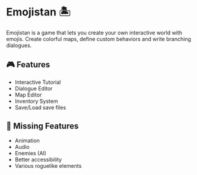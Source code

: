 # Emojistan 🏝️

Emojistan is a game that lets you create your own interactive world with emojis. Create colorful maps, define custom behaviors and write branching dialogues.

## 🎮️ Features

- Interactive Tutorial
- Dialogue Editor
- Map Editor
- Inventory System
- Save/Load save files

## 🚧 Missing Features

- Animation
- Audio
- Enemies (AI)
- Better accessibility
- Various roguelike elements
